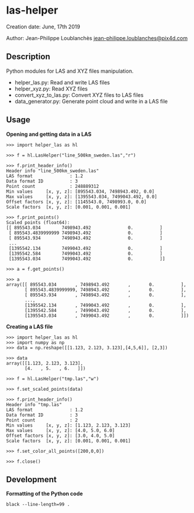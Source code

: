 # las-helper

Creation date: June, 17th 2019

Author: Jean-Philippe Loublanchès <jean-philippe.loublanches@pix4d.com>


## Description

Python modules for LAS and XYZ files manipulation.

* helper_las.py:            Read and write LAS files
* helper_xyz.py:            Read XYZ files
* convert_xyz_to_las.py:    Convert XYZ files to LAS files
* data_generator.py:        Generate point cloud and write in a LAS file

## Usage

**Opening and getting data in a LAS**

```
>>> import helper_las as hl

>>> f = hl.LasHelper("line_500km_sweden.las","r")

>>> f.print_header_info()
Header info "line_500km_sweden.las"
LAS format              : 1.2
Data format ID          : 3
Point count             : 248889312
Min values     [x, y, z]: [895543.034, 7498943.492, 0.0]
Max values     [x, y, z]: [1395543.034, 7499043.492, 0.0]
Offset factors [x, y, z]: [1145543.0, 7498993.0, 0.0]
Scale factors  [x, y, z]: [0.001, 0.001, 0.001]

>>> f.print_points()
Scaled points (float64):
[[ 895543.034        7498943.492              0.          ]
 [ 895543.4839999999 7498943.492              0.          ]
 [ 895543.934        7498943.492              0.          ]
 ...
 [1395542.134        7499043.492              0.          ]
 [1395542.584        7499043.492              0.          ]
 [1395543.034        7499043.492              0.          ]]
 
>>> a = f.get_points()

>>> a
array([[ 895543.034       , 7498943.492       ,       0.          ],
       [ 895543.4839999999, 7498943.492       ,       0.          ],
       [ 895543.934       , 7498943.492       ,       0.          ],
       ...,
       [1395542.134       , 7499043.492       ,       0.          ],
       [1395542.584       , 7499043.492       ,       0.          ],
       [1395543.034       , 7499043.492       ,       0.          ]])
```

**Creating a LAS file**
```
>>> import helper_las as hl
>>> import numpy as np
>>> data = np.reshape([[1.123, 2.123, 3.123],[4,5,6]], [2,3])

>>> data
array([[1.123, 2.123, 3.123],
       [4.   , 5.   , 6.   ]])

>>> f = hl.LasHelper("tmp.las","w")

>>> f.set_scaled_points(data)

>>> f.print_header_info()
Header info "tmp.las"
LAS format              : 1.2
Data format ID          : 3
Point count             : 2
Min values     [x, y, z]: [1.123, 2.123, 3.123]
Max values     [x, y, z]: [4.0, 5.0, 6.0]
Offset factors [x, y, z]: [3.0, 4.0, 5.0]
Scale factors  [x, y, z]: [0.001, 0.001, 0.001]

>>> f.set_color_all_points([200,0,0])

>>> f.close()
```

## Development

**Formatting of the Python code**

```
black --line-length=99 .
```